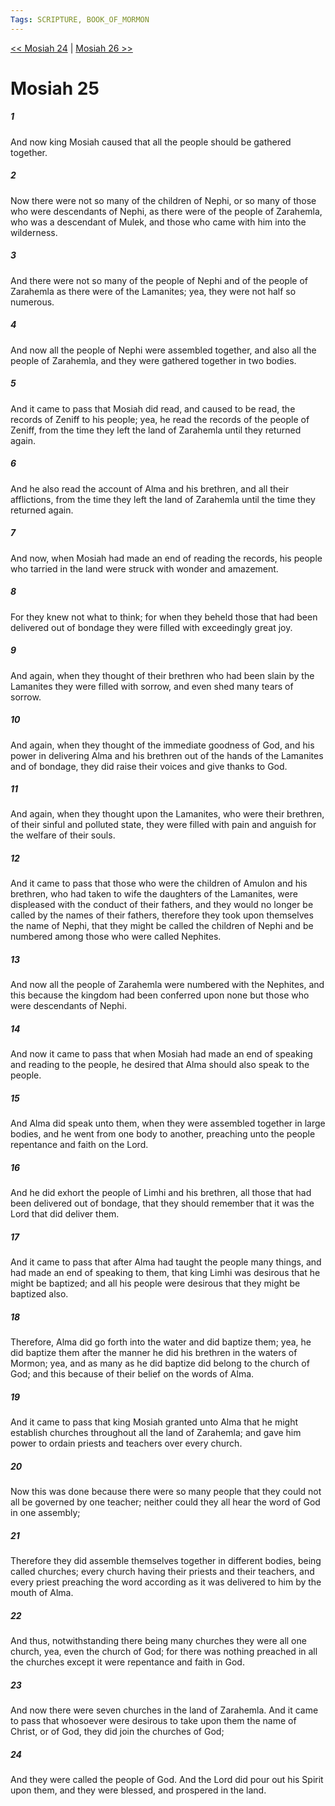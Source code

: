 ```yaml
---
Tags: SCRIPTURE, BOOK_OF_MORMON
---
```


[<< Mosiah 24](BOOK_OF_MORMON/08_Mosiah/Mosiah_24.md) | [Mosiah 26 >>](BOOK_OF_MORMON/08_Mosiah/Mosiah_26.md)

# Mosiah 25

##### 1
 And now king Mosiah caused that all the people should be gathered together.
##### 2
 Now there were not so many of the children of Nephi, or so many of those who were descendants of Nephi, as there were of the people of Zarahemla, who was a descendant of Mulek, and those who came with him into the wilderness.
##### 3
 And there were not so many of the people of Nephi and of the people of Zarahemla as there were of the Lamanites; yea, they were not half so numerous.
##### 4
 And now all the people of Nephi were assembled together, and also all the people of Zarahemla, and they were gathered together in two bodies.
##### 5
 And it came to pass that Mosiah did read, and caused to be read, the records of Zeniff to his people; yea, he read the records of the people of Zeniff, from the time they left the land of Zarahemla until they returned again.
##### 6
 And he also read the account of Alma and his brethren, and all their afflictions, from the time they left the land of Zarahemla until the time they returned again.
##### 7
 And now, when Mosiah had made an end of reading the records, his people who tarried in the land were struck with wonder and amazement.
##### 8
 For they knew not what to think; for when they beheld those that had been delivered out of bondage they were filled with exceedingly great joy.
##### 9
 And again, when they thought of their brethren who had been slain by the Lamanites they were filled with sorrow, and even shed many tears of sorrow.
##### 10
 And again, when they thought of the immediate goodness of God, and his power in delivering Alma and his brethren out of the hands of the Lamanites and of bondage, they did raise their voices and give thanks to God.
##### 11
 And again, when they thought upon the Lamanites, who were their brethren, of their sinful and polluted state, they were filled with pain and anguish for the welfare of their souls.
##### 12
 And it came to pass that those who were the children of Amulon and his brethren, who had taken to wife the daughters of the Lamanites, were displeased with the conduct of their fathers, and they would no longer be called by the names of their fathers, therefore they took upon themselves the name of Nephi, that they might be called the children of Nephi and be numbered among those who were called Nephites.
##### 13
 And now all the people of Zarahemla were numbered with the Nephites, and this because the kingdom had been conferred upon none but those who were descendants of Nephi.
##### 14
 And now it came to pass that when Mosiah had made an end of speaking and reading to the people, he desired that Alma should also speak to the people.
##### 15
 And Alma did speak unto them, when they were assembled together in large bodies, and he went from one body to another, preaching unto the people repentance and faith on the Lord.
##### 16
 And he did exhort the people of Limhi and his brethren, all those that had been delivered out of bondage, that they should remember that it was the Lord that did deliver them.
##### 17
 And it came to pass that after Alma had taught the people many things, and had made an end of speaking to them, that king Limhi was desirous that he might be baptized; and all his people were desirous that they might be baptized also.
##### 18
 Therefore, Alma did go forth into the water and did baptize them; yea, he did baptize them after the manner he did his brethren in the waters of Mormon; yea, and as many as he did baptize did belong to the church of God; and this because of their belief on the words of Alma.
##### 19
 And it came to pass that king Mosiah granted unto Alma that he might establish churches throughout all the land of Zarahemla; and gave him power to ordain priests and teachers over every church.
##### 20
 Now this was done because there were so many people that they could not all be governed by one teacher; neither could they all hear the word of God in one assembly;
##### 21
 Therefore they did assemble themselves together in different bodies, being called churches; every church having their priests and their teachers, and every priest preaching the word according as it was delivered to him by the mouth of Alma.
##### 22
 And thus, notwithstanding there being many churches they were all one church, yea, even the church of God; for there was nothing preached in all the churches except it were repentance and faith in God.
##### 23
 And now there were seven churches in the land of Zarahemla. And it came to pass that whosoever were desirous to take upon them the name of Christ, or of God, they did join the churches of God;
##### 24
 And they were called the people of God. And the Lord did pour out his Spirit upon them, and they were blessed, and prospered in the land.
